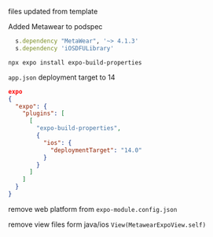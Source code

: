 files updated from template

Added Metawear to podspec

```ruby
  s.dependency "MetaWear", '~> 4.1.3'
  s.dependency 'iOSDFULibrary'
```

`npx expo install expo-build-properties`

`app.json` deployment target to 14

```json
expo
{
  "expo": {
    "plugins": [
      [
        "expo-build-properties",
        {
          "ios": {
            "deploymentTarget": "14.0"
          }
        }
      ]
    ]
  }
}
```

remove web platform from `expo-module.config.json`

remove view files form java/ios
`View(MetawearExpoView.self)`
